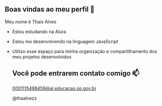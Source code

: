 ## Boas vindas ao meu perfil 💙

Meu nome é Thais Alves

- Estou estudando na Alura
- Estou me desenvolvendo na linguagem JavaScript
- Utilizo esse espaço para minha organização e compartilhamento dos meu projetos desenvolvidos

  ## Você pode entrarem contato comigo 📫

  0001115498459@al.educacao.sp.gov.br

  @thaalvezz
